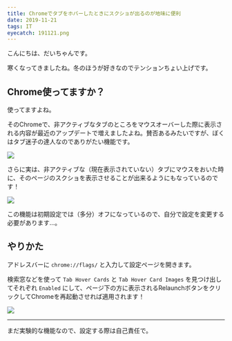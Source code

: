 ```yaml
---
title: Chromeでタブをホバーしたときにスクショが出るのが地味に便利
date: 2019-11-21
tags: IT
eyecatch: 191121.png
---
```


こんにちは、だいちゃんです。

寒くなってきましたね。冬のほうが好きなのでテンションちょい上げです。

## Chrome使ってますか？

使ってますよね。

そのChromeで、非アクティブなタブのところをマウスオーバーした際に表示される内容が最近のアップデートで増えましたよね。賛否あるみたいですが、ぼくはタブ迷子の達人なのでありがたい機能です。

![](/images/191121_3.png)

さらに実は、非アクティブな（現在表示されていない）タブにマウスをおいた時に、そのページのスクショを表示させることが出来るようにもなっているのです！

![](/images/191121.png)

この機能は初期設定では（多分）オフになっているので、自分で設定を変更する必要があります...。


## やりかた

アドレスバーに `chrome://flags/` と入力して設定ページを開きます。

検索窓などを使って `Tab Hover Cards` と `Tab Hover Card Images` を見つけ出してそれぞれ `Enabled` にして、ページ下の方に表示されるRelaunchボタンをクリックしてChromeを再起動させれば適用されます！

![](/images/191121_2.png)


---

まだ実験的な機能なので、設定する際は自己責任で。
